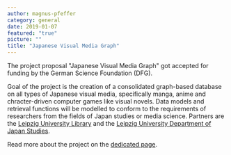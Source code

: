 ```yaml
---
author: magnus-pfeffer
category: general
date: 2019-01-07
featured: "true"
picture: ""
title: "Japanese Visual Media Graph"
---
```

The project proposal "Japanese Visual Media Graph" got accepted for funding by the German Science Foundation (DFG).
<!--more-->

Goal of the project is the creation of a consolidated graph-based database on all types of Japanese visual media, specifically manga, anime and chracter-driven computer games like visual novels. Data models and retrieval functions will be modelled to conform to the requirements of researchers from the fields of Japan studies or media science.
Partners are the [Leipzig University Library](http://www.ub.uni-leipzig.de) and the [Leipzig University Department of Japan Studies](http://japanologie.gko.uni-leipzig.de/).

Read more about the project on the [dedicated page](/projects/jvmg).
